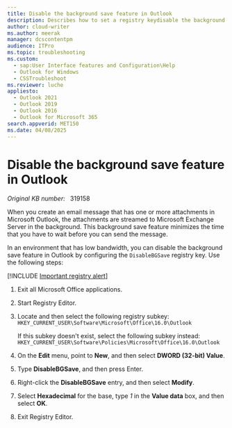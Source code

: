 ```yaml
---
title: Disable the background save feature in Outlook
description: Describes how to set a registry keydisable the background save feature in Microsoft Outlook.
author: cloud-writer
ms.author: meerak
manager: dcscontentpm
audience: ITPro
ms.topic: troubleshooting
ms.custom: 
  - sap:User Interface features and Configuration\Help
  - Outlook for Windows
  - CSSTroubleshoot
ms.reviewer: luche
appliesto: 
  - Outlook 2021
  - Outlook 2019
  - Outlook 2016
  - Outlook for Microsoft 365
search.appverid: MET150
ms.date: 04/08/2025
---
```

# Disable the background save feature in Outlook

_Original KB number:_ &nbsp; 319158

When you create an email message that has one or more attachments in Microsoft Outlook, the attachments are streamed to Microsoft Exchange Server in the background. This background save feature minimizes the time that you have to wait before you can send the message.

In an environment that has low bandwidth, you can disable the background save feature in Outlook by configuring the `DisableBGSave` registry key.
Use the following steps:

[!INCLUDE [Important registry alert](../../includes/registry-important-alert.md)]

1. Exit all Microsoft Office applications.
2. Start Registry Editor.
3. Locate and then select the following registry subkey:
   `HKEY_CURRENT_USER\Software\Microsoft\Office\16.0\Outlook`

    If this subkey doesn't exist, select the following subkey instead:
   `HKEY_CURRENT_USER\Software\Policies\Microsoft\Office\16.0\Outlook`
4. On the **Edit** menu, point to **New**, and then select **DWORD (32-bit) Value**.
5. Type **DisableBGSave**, and then press Enter.
6. Right-click the **DisableBGSave** entry, and then select **Modify**.
7. Select **Hexadecimal** for the base, type *1* in the **Value data** box, and then select **OK**.
8. Exit Registry Editor.
